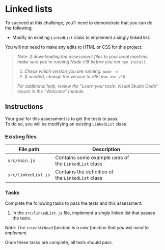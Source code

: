 # Linked lists

To succeed at this challenge, you'll need to demonstrate that you can do the following:

- Modify an existing `LinkedList` class to implement a singly linked list.

You will not need to make any edits to HTML or CSS for this project.

> *Note: If downloading the assessment files to your local machine, make sure you're running Node v18 before you run* `npm install`.
>
> 1.  *Check which version you are running:* `node -v`
> 2.  *If needed, change the version to v18:* `nvm use v18`
>
> _For additional help, review the "Learn your tools: Visual Studio Code" lesson in the "Welcome" module._

## Instructions

Your goal for this assessment is to get the tests to pass.\
To do so, you will be modifying an existing `LinkedList` class.

### Existing files

| File path           | Description                                          |
| ------------------- | ---------------------------------------------------- |
| `src/main.js`       | Contains some example uses of the `LinkedList` class |
| `src/linkedList.js` | Contains the definition of the `LinkedList` class    |

### Tasks

Complete the following tasks to pass the tests and this assessment.

1.  In the `src/linkedList.js` file, implement a singly linked list that passes the tests.

_Note: The `insertAtHead` function is a new function that you will need to implement._

Once these tasks are complete, all tests should pass.
